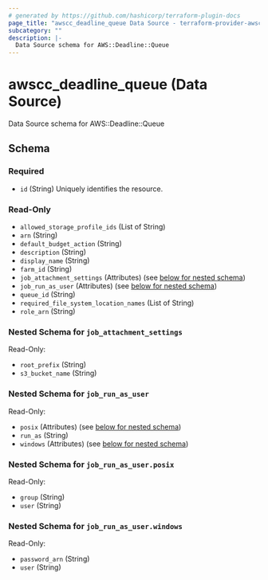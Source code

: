 ```yaml
---
# generated by https://github.com/hashicorp/terraform-plugin-docs
page_title: "awscc_deadline_queue Data Source - terraform-provider-awscc"
subcategory: ""
description: |-
  Data Source schema for AWS::Deadline::Queue
---
```


# awscc_deadline_queue (Data Source)

Data Source schema for AWS::Deadline::Queue



<!-- schema generated by tfplugindocs -->
## Schema

### Required

- `id` (String) Uniquely identifies the resource.

### Read-Only

- `allowed_storage_profile_ids` (List of String)
- `arn` (String)
- `default_budget_action` (String)
- `description` (String)
- `display_name` (String)
- `farm_id` (String)
- `job_attachment_settings` (Attributes) (see [below for nested schema](#nestedatt--job_attachment_settings))
- `job_run_as_user` (Attributes) (see [below for nested schema](#nestedatt--job_run_as_user))
- `queue_id` (String)
- `required_file_system_location_names` (List of String)
- `role_arn` (String)

<a id="nestedatt--job_attachment_settings"></a>
### Nested Schema for `job_attachment_settings`

Read-Only:

- `root_prefix` (String)
- `s3_bucket_name` (String)


<a id="nestedatt--job_run_as_user"></a>
### Nested Schema for `job_run_as_user`

Read-Only:

- `posix` (Attributes) (see [below for nested schema](#nestedatt--job_run_as_user--posix))
- `run_as` (String)
- `windows` (Attributes) (see [below for nested schema](#nestedatt--job_run_as_user--windows))

<a id="nestedatt--job_run_as_user--posix"></a>
### Nested Schema for `job_run_as_user.posix`

Read-Only:

- `group` (String)
- `user` (String)


<a id="nestedatt--job_run_as_user--windows"></a>
### Nested Schema for `job_run_as_user.windows`

Read-Only:

- `password_arn` (String)
- `user` (String)
